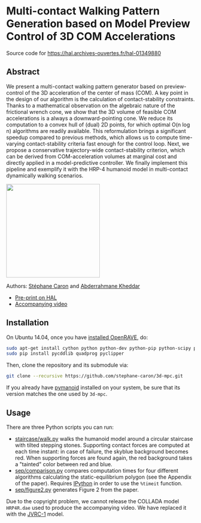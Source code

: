# Multi-contact Walking Pattern Generation based on Model Preview Control of 3D COM Accelerations

Source code for https://hal.archives-ouvertes.fr/hal-01349880

## Abstract

We present a multi-contact walking pattern generator based on preview-control
of the 3D acceleration of the center of mass (COM). A key point in the design
of our algorithm is the calculation of contact-stability constraints. Thanks to
a mathematical observation on the algebraic nature of the frictional wrench
cone, we show that the 3D volume of feasible COM accelerations is a always a
downward-pointing cone. We reduce its computation to a convex hull of (dual) 2D
points, for which optimal O(n log n) algorithms are readily available. This
reformulation brings a significant speedup compared to previous methods, which
allows us to compute time-varying contact-stability criteria fast enough for
the control loop. Next, we propose a conservative trajectory-wide
contact-stability criterion, which can be derived from COM-acceleration volumes
at marginal cost and directly applied in a model-predictive controller. We
finally implement this pipeline and exemplify it with the HRP-4 humanoid model
in multi-contact dynamically walking scenarios.

<img src="https://scaron.info/images/pre-print-2016-1-fixed.png" height="250" />

Authors:
[Stéphane Caron](https://scaron.info) and
[Abderrahmane Kheddar](http://www.lirmm.fr/lirmm_eng/users/utilisateurs-lirmm/equipes/idh/abderrahmane-kheddar)

- [Pre-print on HAL](https://hal.archives-ouvertes.fr/hal-01349880)
- [Accompanying video](https://scaron.info/videos/pre-print-2016-1.mp4)

## Installation

On Ubuntu 14.04, once you have [installed
OpenRAVE](https://scaron.info/teaching/installing-openrave-on-ubuntu-14.04.html),
do:

```bash
sudo apt-get install cython python python-dev python-pip python-scipy python-shapely
sudo pip install pycddlib quadprog pyclipper
```

Then, clone the repository and its submodule via:

```bash
git clone --recursive https://github.com/stephane-caron/3d-mpc.git
```

If you already have [pymanoid](https://github.com/stephane-caron/pymanoid)
installed on your system, be sure that its version matches the one used by
``3d-mpc``.

## Usage

There are three Python scripts you can run:

- [staircase/walk.py](/staircase/walk.py) walks the humanoid model around a
  circular staircase with tilted stepping stones. Supporting contact forces are
  computed at each time instant: in case of failure, the skyblue background
  becomes red. When supporting forces are found again, the red background takes
  a "tainted" color between red and blue.
- [sep/comparison.py](/sep/comparison.py) compares computation times for four
  different algorithms calculating the static-equilibrium polygon (see the
  Appendix of the paper). Requires [IPython](https://ipython.org/) in order to
  use the ``%timeit`` function.
- [sep/figure2.py](/sep/figure2.py) generates Figure 2 from the paper.

Due to the copyright problem, we cannot release the COLLADA model ``HRP4R.dae``
used to produce the accompanying video. We have replaced it with the
[JVRC-1](https://github.com/stephane-caron/openrave_models/tree/master/JVRC-1)
model.
